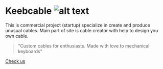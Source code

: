 # Keebcable  ![alt text](http://keebcables.com/logoKeebcable.png "Keebcable")

This is commercial project (startup) specialize in create and 
produce unusual cables. Main part of site is cable creator 
with help to design you own cable.


>"Custom cables for enthusiasts. Made with love to mechanical keyboards"

<a href="http://keebcables.com">Check us</a>